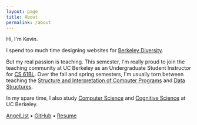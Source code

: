 ```yaml
---
layout: page
title: About
permalink: /about
---
```


Hi, I'm Kevin.

I spend too much time designing websites for [Berkeley Diversity](http://diversity.berkeley.edu).

But my real passion is teaching. This semester, I'm really proud to join the teaching community at UC Berkeley as an Undergraduate Student Instructor for [CS 61BL](http://cs61bl.org). Over the fall and spring semesters, I'm usually torn between teaching the [Structure and Interpretation of Computer Programs](http://cs61a.org) and [Data Structures](http://cs61b.ug).

In my spare time, I also study [Computer Science](http://eecs.berkeley.edu/csugrad/) and [Cognitive Science](http://cogsci.berkeley.edu/) at UC Berkeley.

[AngelList](https://angel.co/kevinlin1) &bull; [GitHub](https://github.com/kevinlin1) &bull; [Resume](/resume)
